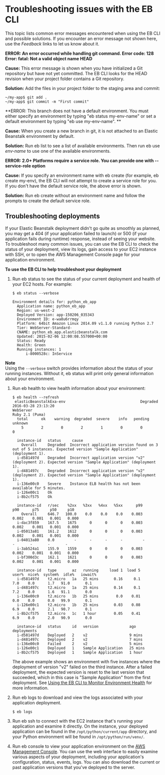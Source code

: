 # Troubleshooting issues with the EB CLI<a name="eb-cli-troubleshooting"></a>

This topic lists common error messages encountered when using the EB CLI and possible solutions\. If you encounter an error message not shown here, use the *Feedback* links to let us know about it\.

**ERROR: An error occurred while handling git command\. Error code: 128 Error: fatal: Not a valid object name HEAD**

**Cause:** This error message is shown when you have initialized a Git repository but have not yet committed\. The EB CLI looks for the HEAD revision when your project folder contains a Git repository\.

**Solution:** Add the files in your project folder to the staging area and commit:

```
~/my-app$ git add .
~/my-app$ git commit -m "First commit"
```

**ERROR: This branch does not have a default environment\. You must either specify an environment by typing "eb status my\-env\-name" or set a default environment by typing "eb use my\-env\-name"\. **

**Cause:** When you create a new branch in git, it is not attached to an Elastic Beanstalk environment by default\.

**Solution:** Run eb list to see a list of available environments\. Then run eb use *env\-name* to use one of the available environments\.

**ERROR: 2\.0\+ Platforms require a service role\. You can provide one with \-\-service\-role option**

**Cause:** If you specify an environment name with eb create \(for example, eb create my\-env\), the EB CLI will not attempt to create a service role for you\. If you don't have the default service role, the above error is shown\.

**Solution:** Run eb create without an environment name and follow the prompts to create the default service role\.

## Troubleshooting deployments<a name="python-common-troubleshooting"></a>

If your Elastic Beanstalk deployment didn't go quite as smoothly as planned, you may get a 404 \(if your application failed to launch\) or 500 \(if your application fails during runtime\) response, instead of seeing your website\. To troubleshoot many common issues, you can use the EB CLI to check the status of your deployment, view its logs, gain access to your EC2 instance with SSH, or to open the AWS Management Console page for your application environment\.

**To use the EB CLI to help troubleshoot your deployment**

1. Run eb status to see the status of your current deployment and health of your EC2 hosts\. For example:

   ```
   $ eb status --verbose
   
   Environment details for: python_eb_app
     Application name: python_eb_app
     Region: us-west-2
     Deployed Version: app-150206_035343
     Environment ID: e-wa8u6rrmqy
     Platform: 64bit Amazon Linux 2014.09 v1.1.0 running Python 2.7
     Tier: WebServer-Standard-
     CNAME: python_eb_app.elasticbeanstalk.com
     Updated: 2015-02-06 12:00:08.557000+00:00
     Status: Ready
     Health: Green
     Running instances: 1
         i-8000528c: InService
   ```
**Note**  
Using the `--verbose` switch provides information about the status of your running instances\. Without it, eb status will print only general information about your environment\.

1. Run eb health to view health information about your environment:

   ```
   $ eb health --refresh
    elasticBeanstalkExa-env                                  Degraded                  2016-03-28 23:13:20
   WebServer                                                                              Ruby 2.1 (Puma)
     total      ok    warning  degraded  severe    info   pending  unknown
       5        2        0        2        1        0        0        0
   
     instance-id   status     cause
       Overall     Degraded  Incorrect application version found on 3 out of 5 instances. Expected version "Sample Application" (deployment 1).
     i-d581497d    Degraded  Incorrect application version "v2" (deployment 2). Expected version "Sample Application" (deployment 1).
     i-d481497c    Degraded  Incorrect application version "v2" (deployment 2). Expected version "Sample Application" (deployment 1).
     i-136e00c0    Severe    Instance ELB health has not been available for 5 minutes.
     i-126e00c1    Ok
     i-8b2cf575    Ok
   
     instance-id   r/sec    %2xx   %3xx   %4xx   %5xx      p99      p90      p75     p50     p10
       Overall     646.7   100.0    0.0    0.0    0.0    0.003    0.002    0.001   0.001   0.000
     i-dac3f859    167.5    1675      0      0      0    0.003    0.002    0.001   0.001   0.000
     i-05013a81    161.2    1612      0      0      0    0.003    0.002    0.001   0.001   0.000
     i-04013a80    0.0         -      -      -      -         -        -       -       -       -
     i-3ab524a1    155.9    1559      0      0      0    0.003    0.002    0.001   0.001   0.000
     i-bf300d3c    162.1    1621      0      0      0    0.003    0.002    0.001   0.001   0.000
   
     instance-id   type       az   running     load 1  load 5      user%  nice%  system%  idle%   iowait%
     i-d581497d    t2.micro   1a   25 mins       0.16     0.1        7.0    0.0      1.7   91.0       0.1
     i-d481497c    t2.micro   1a   25 mins       0.14     0.1        7.2    0.0      1.6   91.1       0.0
     i-136e00c0    t2.micro   1b   25 mins        0.0    0.01        0.0    0.0      0.0   99.9       0.1
     i-126e00c1    t2.micro   1b   25 mins       0.03    0.08        6.9    0.0      2.1   90.7       0.1
     i-8b2cf575    t2.micro   1c   1 hour        0.05    0.41        6.9    0.0      2.0   90.9       0.0
     
     instance-id   status     id   version              ago                                  deployments
     i-d581497d    Deployed   2    v2                   9 mins
     i-d481497c    Deployed   2    v2                   7 mins
     i-136e00c0    Failed     2    v2                   5 mins
     i-126e00c1    Deployed   1    Sample Application   25 mins
     i-8b2cf575    Deployed   1    Sample Application   1 hour
   ```

   The above example shows an environment with five instances where the deployment of version "v2" failed on the third instance\. After a failed deployment, the expected version is reset to the last version that succeeded, which in this case is "Sample Application" from the first deployment\. See [Using the EB CLI to Monitor Environment Health](health-enhanced-ebcli.md) for more information\.

1. Run eb logs to download and view the logs associated with your application deployment\.

   ```
   $ eb logs
   ```

1. Run eb ssh to connect with the EC2 instance that's running your application and examine it directly\. On the instance, your deployed application can be found in the `/opt/python/current/app` directory, and your Python environment will be found in `/opt/python/run/venv/`\.

1. Run eb console to view your application environment on the [AWS Management Console](https://aws.amazon.com/console/)\. You can use the web interface to easily examine various aspects of your deployment, including your application's configuration, status, events, logs\. You can also download the current or past application versions that you've deployed to the server\.